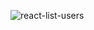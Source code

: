 ![react-list-users](https://user-images.githubusercontent.com/86634734/135804175-a9de2084-630b-4d88-95b2-9657ae3d8ae7.png)

